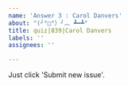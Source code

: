 ```yaml
---
name: 'Answer 3 : Carol Danvers'
about: "(╯°□°）╯︵ ┻━┻"
title: quiz|839|Carol Danvers
labels: ''
assignees: ''

---
```


Just click 'Submit new issue'.

